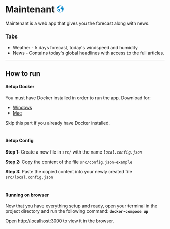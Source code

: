 # Maintenant <img src="https://github.com/RandHood/Maintenant/blob/develop/public/logo.ico" width="23" alt="Logo">

Maintenant is a web app that gives you the forecast along with news.

### Tabs

* Weather - 5 days forecast, today's windspeed and humidity
* News - Contains today's global headlines with access to the full articles.

---

## How to run

#### Setup Docker

You must have Docker installed in order to run the app. Download for:
* [Windows](https://store.docker.com/editions/community/docker-ce-desktop-windows)
* [Mac](https://store.docker.com/editions/community/docker-ce-desktop-mac)

Skip this part if you already have Docker installed.

#

#### Setup Config

**Step 1:** Create a new file in `src/` with the name *`local.config.json`*

**Step 2:** Copy the content of the file `src/config.json-example`

**Step 3:** Paste the copied content into your newly created file `src/local.config.json`

#

#### Running on browser

Now that you have everything setup and ready, open your terminal in the project directory and run the following command: **`docker-compose up`**

Open [http://localhost:3000](http://localhost:3000) to view it in the browser.
